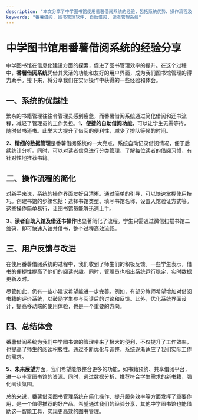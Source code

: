 ```yaml
---
description: "本文分享了中学图书馆使用番薯借阅系统的经验，包括系统优势、操作流程及用户反馈。"
keywords: "番薯借阅, 图书管理软件, 自助借阅, 读者管理系统"
---
```

# 中学图书馆用番薯借阅系统的经验分享

中学图书馆在信息化建设方面的探索，促进了图书管理效率的提升。在这个过程中，**番薯借阅系统**凭借其灵活的功能和友好的用户界面，成为我们图书馆管理的得力助手。接下来，将分享我们在实际操作中获得的一些经验和体会。

## 一、系统的优越性

繁杂的书籍管理往往令管理员感到疲惫，而番薯借阅系统通过简化借阅和还书流程，减轻了管理员的工作负担。**1、便捷的自助借阅功能**，可以让学生无需等待，随时借书还书。此举大大提升了借阅的便利性，减少了排队等候的时间。

**2、精细的数据管理**是番薯借阅系统的一大亮点。系统自动记录借阅情况，便于后续统计分析。同时，可以对读者信息进行分类管理，了解每位读者的借阅习惯，有针对性地推荐书籍。

## 二、操作流程的简化

对新手来说，系统的操作界面友好且清晰。通过简单的引导，可以快速掌握使用技巧。创建书馆的步骤包括：选择书馆类型、填写书馆名称、设置入馆验证方式等。这些操作简单易行，让图书馆员能够迅速上手。

**3、读者自助入馆及借还书操作**也显著简化了流程。学生只需通过微信扫描书馆二维码，即可快速入馆并借书，整个过程高效流畅。

## 三、用户反馈与改进

在使用番薯借阅系统的过程中，我们收到了师生们的积极反馈。一些学生表示，借书的便捷性提高了他们的阅读兴趣。同时，管理员也指出系统运行稳定，实时数据更新及时。

尽管如此，仍有一些小建议希望能进一步完善。例如，有部分教师希望增加对借阅书籍的评价系统，以鼓励学生参与阅读后的讨论和反馈。此外，优化系统界面设计，提高移动端的使用体验，也是一个重要的方向。

## 四、总结体会

番薯借阅系统为我们中学图书馆的管理带来了极大的便利，不仅提升了工作效率，也提高了师生的阅读积极性。通过不断优化与调整，系统逐渐适应了我们实际工作的需求。

**5、未来展望**方面，我们希望能够整合更多的功能，如书籍预约、共享借阅平台，进一步丰富图书馆的资源。同时，通过数据分析，推荐符合学生需求的新书籍，强化阅读氛围。

总的来说，番薯借阅图书管理系统在简化操作、提升服务效率等方面发挥了重要作用，是一个值得推荐的好产品。希望通过我们的经验分享，其他中学图书馆也能借助这一智能工具，实现更高效的图书管理。
